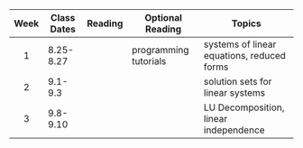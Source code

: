 | Week  | Class Dates | Reading |    Optional Reading   |                Topics                      |
|:-----:|-------------| --------| ----------------------|--------------------------------------------|
|   1   |  8.25-8.27  |         | programming tutorials | systems of linear equations, reduced forms |
|   2   |  9.1-9.3    |         |                       | solution sets for linear systems           |
|   3   |  9.8-9.10   |         |                       | LU Decomposition, linear independence      |
